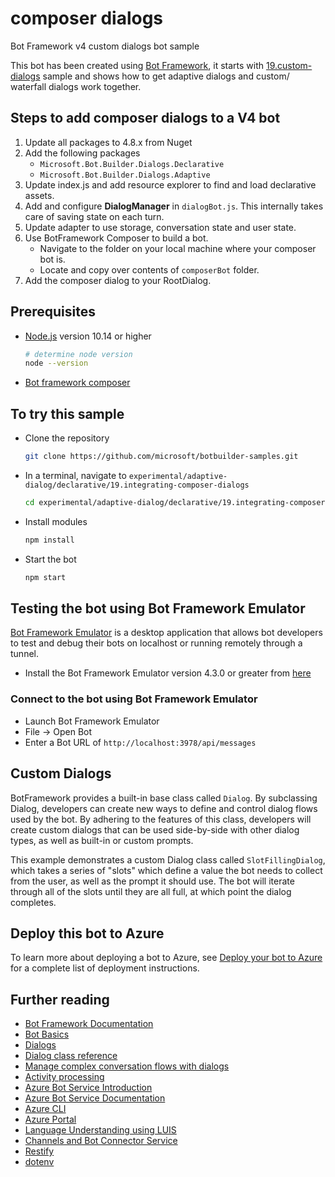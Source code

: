 # composer dialogs
Bot Framework v4 custom dialogs bot sample

This bot has been created using [Bot Framework](https://dev.botframework.com), it starts with [19.custom-dialogs][s1] sample and shows how to get adaptive dialogs and custom/ waterfall dialogs work together.

## Steps to add composer dialogs to a V4 bot
1. Update all packages to 4.8.x from Nuget
2. Add the following packages
    - `Microsoft.Bot.Builder.Dialogs.Declarative`
    - `Microsoft.Bot.Builder.Dialogs.Adaptive`
3. Update index.js and add resource explorer to find and load declarative assets.
4. Add and configure **DialogManager** in `dialogBot.js`. This internally takes care of saving state on each turn.
5. Update adapter to use storage, conversation state and user state.
6. Use BotFramework Composer to build a bot. 
    - Navigate to the folder on your local machine where your composer bot is. 
    - Locate and copy over contents of `composerBot` folder.
7. Add the composer dialog to your RootDialog.

## Prerequisites

- [Node.js](https://nodejs.org) version 10.14 or higher

    ```bash
    # determine node version
    node --version
    ```

-  [Bot framework composer][composer]    

## To try this sample

- Clone the repository

    ```bash
    git clone https://github.com/microsoft/botbuilder-samples.git
    ```

- In a terminal, navigate to `experimental/adaptive-dialog/declarative/19.integrating-composer-dialogs`

    ```bash
    cd experimental/adaptive-dialog/declarative/19.integrating-composer-dialogs
    ```

- Install modules

    ```bash
    npm install
    ```

- Start the bot

    ```bash
    npm start
    ```

## Testing the bot using Bot Framework Emulator

[Bot Framework Emulator](https://github.com/microsoft/botframework-emulator) is a desktop application that allows bot developers to test and debug their bots on localhost or running remotely through a tunnel.

- Install the Bot Framework Emulator version 4.3.0 or greater from [here](https://github.com/Microsoft/BotFramework-Emulator/releases)

### Connect to the bot using Bot Framework Emulator

- Launch Bot Framework Emulator
- File -> Open Bot
- Enter a Bot URL of `http://localhost:3978/api/messages`

## Custom Dialogs

BotFramework provides a built-in base class called `Dialog`. By subclassing Dialog, developers
can create new ways to define and control dialog flows used by the bot. By adhering to the
features of this class, developers will create custom dialogs that can be used side-by-side
with other dialog types, as well as built-in or custom prompts.

This example demonstrates a custom Dialog class called `SlotFillingDialog`, which takes a
series of "slots" which define a value the bot needs to collect from the user, as well
as the prompt it should use. The bot will iterate through all of the slots until they are
all full, at which point the dialog completes.

## Deploy this bot to Azure

To learn more about deploying a bot to Azure, see [Deploy your bot to Azure](https://aka.ms/azuredeployment) for a complete list of deployment instructions.

## Further reading

- [Bot Framework Documentation](https://docs.botframework.com)
- [Bot Basics](https://docs.microsoft.com/azure/bot-service/bot-builder-basics?view=azure-bot-service-4.0)
- [Dialogs](https://docs.microsoft.com/en-us/azure/bot-service/bot-builder-concept-dialog?view=azure-bot-service-4.0)
- [Dialog class reference](https://docs.microsoft.com/en-us/javascript/api/botbuilder-dialogs/dialog)
- [Manage complex conversation flows with dialogs](https://docs.microsoft.com/en-us/azure/bot-service/bot-builder-dialog-manage-complex-conversation-flow?view=azure-bot-service-4.0)
- [Activity processing](https://docs.microsoft.com/en-us/azure/bot-service/bot-builder-concept-activity-processing?view=azure-bot-service-4.0)
- [Azure Bot Service Introduction](https://docs.microsoft.com/azure/bot-service/bot-service-overview-introduction?view=azure-bot-service-4.0)
- [Azure Bot Service Documentation](https://docs.microsoft.com/azure/bot-service/?view=azure-bot-service-4.0)
- [Azure CLI](https://docs.microsoft.com/cli/azure/?view=azure-cli-latest)
- [Azure Portal](https://portal.azure.com)
- [Language Understanding using LUIS](https://docs.microsoft.com/en-us/azure/cognitive-services/luis/)
- [Channels and Bot Connector Service](https://docs.microsoft.com/en-us/azure/bot-service/bot-concepts?view=azure-bot-service-4.0)
- [Restify](https://www.npmjs.com/package/restify)
- [dotenv](https://www.npmjs.com/package/dotenv)

[4]:https://www.npmjs.com/search?q=botbuilder

[s1]:../../19.custom-dialogs/README.md
[composer]:https://github.com/microsoft/botframework-composer